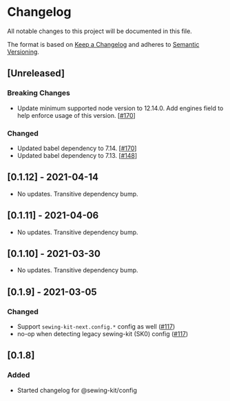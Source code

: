 # Changelog

All notable changes to this project will be documented in this file.

The format is based on [Keep a Changelog](http://keepachangelog.com/en/1.0.0/)
and adheres to [Semantic Versioning](http://semver.org/spec/v2.0.0.html).

## [Unreleased]

### Breaking Changes

- Update minimum supported node version to 12.14.0. Add engines field to help enforce usage of this version. [[#170](https://github.com/Shopify/sewing-kit-next/pull/170)]

### Changed

- Updated babel dependency to 7.14. [[#170](https://github.com/Shopify/sewing-kit-next/pull/170)]
- Updated babel dependency to 7.13. [[#148](https://github.com/Shopify/sewing-kit-next/pull/148)]

## [0.1.12] - 2021-04-14

- No updates. Transitive dependency bump.

## [0.1.11] - 2021-04-06

- No updates. Transitive dependency bump.

## [0.1.10] - 2021-03-30

- No updates. Transitive dependency bump.

## [0.1.9] - 2021-03-05

### Changed

- Support `sewing-kit-next.config.*` config as well ([#117](https://github.com/Shopify/sewing-kit-next/pull/117))
- no-op when detecting legacy sewing-kit (SK0) config ([#117](https://github.com/Shopify/sewing-kit-next/pull/117))

## [0.1.8]

### Added

- Started changelog for @sewing-kit/config
